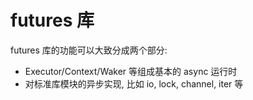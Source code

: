 # futures 库

futures 库的功能可以大致分成两个部分:

- Executor/Context/Waker 等组成基本的 async 运行时
- 对标准库模块的异步实现, 比如 io, lock, channel, iter 等
